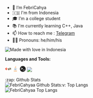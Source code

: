 - 👋 I’m FebriCahya
- 🇮🇩 I'm from Indonesia
- 🎓 I’m a college student 
- 📚 I'm currently learning C++, Java
- 📫 How to reach me : [Telegram](https://t.me/Febr1Cahyaa)
- 👨🏻 Pronouns: he/him/his

<img src="https://madewithlove.now.sh/id?colorA=%23201d1d&colorB=%23e39393" alt="Made with love in Indonesia">

**Languages and Tools:**

<code><img height="20" src="https://raw.githubusercontent.com/github/explore/80688e429a7d4ef2fca1e82350fe8e3517d3494d/topics/git/git.png"></code>
<code><img height="20" src="https://raw.githubusercontent.com/github/explore/80688e429a7d4ef2fca1e82350fe8e3517d3494d/topics/java/java.png"></code>
<code><img height="20" src="https://raw.githubusercontent.com/github/explore/80688e429a7d4ef2fca1e82350fe8e3517d3494d/topics/terminal/terminal.png"></code>
![](https://komarev.com/ghpvc/?username=FebriCahyaa)

<detail>
  <summary>:zap: Github Stats</summary>

  <img align="left" alt="FebriCahyaa Github Stats" src="https://github-readme-stats-gp89yoxi9-febricahyaas-projects.vercel.app/api?username=FebriCahyaa&show_icons=true&hide_border=true" />

</detail>

<detail>
  <summary>:v: Top Langs</summary>

  <img align="left" alt="FebriCahyaa Top Langs" src="https://github-readme-stats.vercel.app/api/top-langs/?username=FebriCahyaa&layout=compact&theme=dark(https://github.com/FebriCahyaa)" />

</detail>
